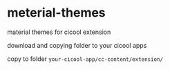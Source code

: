 # meterial-themes
material themes for cicool extension

download and copying folder to your cicool apps

copy to folder `your-cicool-app/cc-content/extension/`

